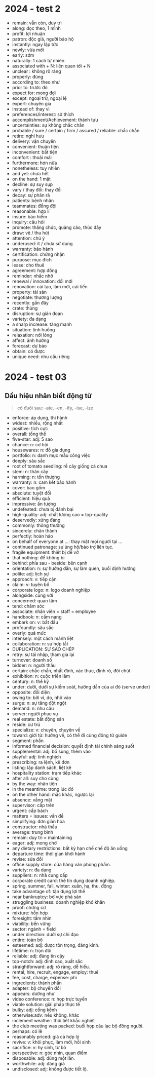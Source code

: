 # 2024 - test 2

- remain: vẫn còn, duy trì
- along: dọc theo, 1 mình
- profit: lợi nhuận
- patron: độc giả, người bảo hộ
- instantly: ngay lập tức
- newly: vừa mới
- early: sớm
- naturally: 1 cách tự nhiên
- associated with + N: liên quan tới + N
- unclear : không rõ ràng
- properly: đúng
- according to: theo như
- prior to: trước đó
- expect for: mong đợi
- except: ngoại trừ, ngoại lệ
- expert: chuyên gia
- instead of: thay vì
- preferences/interest: sở thích
- accomplishment/Achievement: thành tựu
- uncertainties: sự không chắc chắn
- probable / sure / certain / firm / assured / reliable: chắc chắn
- retire: nghỉ hưu
- delivery: vận chuyển
- convenient: thuận tiện
- inconvenient: bất tiện
- comfort : thoải mái
- furthermore: hơn nữa
- nonetheless: tuy nhiên
- and yet: chưa hết
- on the hand: 1 mặt
- decline: sự suy sụp
- vary / thay đổi: thay đổi
- decay: sự phân rã
- patients: bệnh nhân
- teammates: đồng đội
- reasonable: hợp lí
- insure: bảo hiểm
- inquiry: câu hỏi
- promote: thăng chức, quảng cáo, thúc đẩy
- draw: vẽ / thu hút
- attention: chú ý
- underused: ít / chưa sử dụng
- warranty: bảo hành
- certification: chứng nhận
- purpose: mục đích
- lease: cho thuê
- agreement: hợp đồng
- reminder: nhắc nhở
- renewal / innovation: đổi mới
- renovation: cải tạo, làm mới, cải tiến
- property: tài sản
- negotiate: thương lượng
- recently: gần đây
- crate: thùng
- disruption: sự gián đoạn
- variety: đa dạng
- a sharp increase: tăng mạnh
- situation: tình huống
- relaxation: nới lỏng
- affect: ảnh hưởng
- forecast: dự báo
- obtain: có được
- unique need: nhu cầu riêng

# 2024 - test 03

## Dấu hiệu nhân biết động từ

> có đuôi sau: -ate, -en, -ify, -ise, -ize

- enforce: áp dụng, thi hành
- widest: nhiều, rộng nhất
- positive: tích cực
- overall: tổng thể
- five-star: adj: 5 sao
- chance: n: cơ hội
- housewares: n: đồ gia dụng
- portfolio: n: danh mục mẫu công việc
- deeply: sâu sắc
- root of tomato seedling: rễ cây giống cà chua
- stem: n: thân cây
- harming: n: tổn thương
- warranty: n: cam kết bảo hành
- cover: bao gồm
- absolute: tuyệt đối
- efficient: hiệu quả
- impressive: ấn tượng
- undefeated: chưa bị đánh bại
- high-quality: adj: chất lượng cao = top-quality
- deservedly: xứng đáng
- commonly: thông thường
- sincerely: chân thành
- perfectly: hoàn hảo
- on behalf of everyone at ...: thay mặt mọi người tại ...
- continued patronage: sự ủng hộ/bảo trợ liên tục.
- fragile equipment: thiết bị dễ vỡ
- that nothing: để không bị
- behind: phía sau - beside: bên cạnh
- orientation: n: sự hướng dẫn, sự làm quen, buổi định hướng
- polite: adj: lịch sự
- approach: v: tiếp cận
- claim: v: tuyên bố
- corporate logo: n: logo doanh nghiệp
- alongside: cùng với
- concerned: quan tâm
- tend: chăm sóc
- associate: nhân viên = staff = employee
- handbook: n: cẩm nang
- embark on: v: bắt đầu
- profoundly: sâu sắc
- overly: quá mức
- intensely: một cách mãnh liệt
- collaboration: n: sự hợp tắt
- DUPLICATION: SỰ SAO CHÉP
- retry: sự tái nhập, tham gia lại
- turnover: doanh số
- bidder: n: người thầu
- certain: chắc chắn, nhất định, xác thực, định rõ, đôi chút
- exhibition: n: cuộc triển lãm
- century: n: thế kỷ
- under: dưới, dưới sự kiểm soát, hướng dẫn của ai đó (serve under)
- opposite: đối diện
- owing to: bởi vì, do, nhờ vào
- surge: n: sự tăng đột ngột
- demand: n: nhu cầu
- server: người phục vụ
- real estate: bất động sản
- reside: cư trú
- specialize: v: chuyên, chuyên về
- toward: giới từ: hướng về, có thể đi cùng đông từ guide
- segment: phần
- informed financial decision: quyết định tài chính sáng suốt
- supplemental: adj: bổ sung, thêm vào
- playful: adj: tinh nghịch
- prescribing: ra lệnh, kê đơn
- listing: lập danh sách, liệt kê
- hospitality station: trạm tiếp khác
- after all: suy cho cùng
- by the way: nhân tiện
- in the meantime: trong lúc đó
- on the other hand: mặc khác, ngược lại
- absence: vắng mặt
- supervisor: cấp trên
- urgent: cấp bách
- matters = issues: vấn đề
- simplifying: đơn giản hóa
- constructor: nhà thầu
- average: trung bình
- remain: duy trì = maintaining
- eager: adj: mong chờ
- any dietary restrictions: bất kỳ hạn chế chế độ ăn uống
- departure time: thời gian khởi hành
- revise: sửa đổi
- office supply store: cửa hàng văn phòng phẩm.
- variety: n: đa dạng
- suppliers: n: nhà cung cấp
- corporate credit card: thẻ tín dụng doanh nghiệp.
- spring, summer, fall, winter: xuân, hạ, thu, động
- take advantage of: tận dụng lợi thế
- near bankruptcy: bờ vực phá sản
- struggling business: doanh nghiệp khó khăn
- proof: chứng cứ
- mixture: hỗn hợp
- foresight: tầm nhìn
- viability: bền vững
- sector: ngành = field
- under direction: dưới sự chỉ đạo
- entire: toàn bộ
- esteemed: adj: được tôn trọng, đáng kính.
- lifetime: n: trọn đời
- reliable: adj: đáng tin cậy
- top-notch: adj: đỉnh cao, xuất sắc
- straightforward: adj: rõ ràng, dễ hiểu.
- rental, hire, recruit, engage, employ: thuê
- fee, cost, charge, expense: phí
- ingredients: thành phần
- adapter: bộ chuyển đổi
- appears: dường như
- video conference: n: họp trực tuyến
- viable solution: giải pháp thực tế
- bulky: adj: cồng kềnh
- otherwise:adv: nếu không. khác
- inclement weather: thời tiết khắc nghiệt
- the club meeting was packed: buổi họp câu lạc bộ đông người.
- perhaps: có lẽ
- reasonably priced: giá cả hợp lý
- revive: v: khôi phục, làm mới, hồi sinh
- sacrifice: v: hy sinh, từ bỏ
- perspective: n: góc nhìn, quan điểm
- disposable: adj: dùng một lần.
- worthwhile: adj: đáng giá
- undisclosed: adj: không được tiết lộ.
